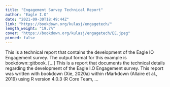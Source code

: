 ```yaml
---
title: "Engagement Survey Technical Report"
author: "Eagle I.O"
date: "2021-09-30T18:49:44Z"
link: "https://bookdown.org/kulasj/engagetech/"
length_weight: "19.7%"
cover: "https://bookdown.org/kulasj/engagetech/EE.jpeg"
pinned: false
---
```


This is a technical report that contains the development of the Eagle IO Engagement survey. The output format for this example is bookdown::gitbook. [...] This is a report that documents the technical details regarding the development of the Eagle I.O Engagement survey. This report was written with bookdown (Xie, 2020a) within rMarkdown (Allaire et al., 2019) using R version 4.0.3 (R Core Team, ...
